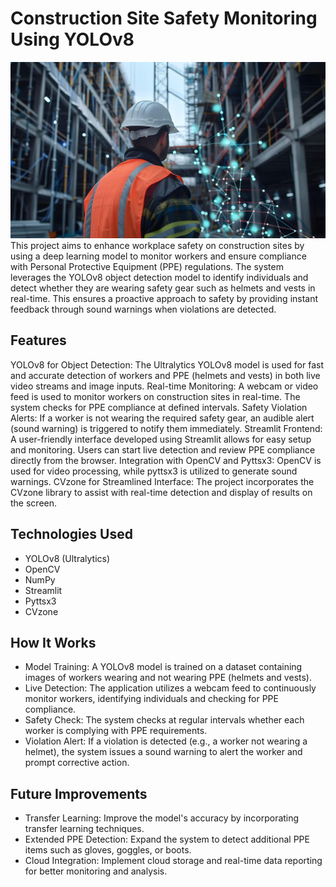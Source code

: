 #  Construction Site Safety Monitoring Using YOLOv8 
![image](https://github.com/VishnuRNair31/My_DataScience_Projects/blob/main/Construction%20Site%20Safety%20Monitoring%20Using%20YOLOV8/image.jpg?raw=true)
This project aims to enhance workplace safety on construction sites by using a deep learning model to monitor workers and ensure compliance with Personal Protective Equipment (PPE) regulations. The system leverages the YOLOv8 object detection model to identify individuals and detect whether they are wearing safety gear such as helmets and vests in real-time. This ensures a proactive approach to safety by providing instant feedback through sound warnings when violations are detected.

## Features
YOLOv8 for Object Detection: The Ultralytics YOLOv8 model is used for fast and accurate detection of workers and PPE (helmets and vests) in both live video streams and image inputs.
Real-time Monitoring: A webcam or video feed is used to monitor workers on construction sites in real-time. The system checks for PPE compliance at defined intervals.
Safety Violation Alerts: If a worker is not wearing the required safety gear, an audible alert (sound warning) is triggered to notify them immediately.
Streamlit Frontend: A user-friendly interface developed using Streamlit allows for easy setup and monitoring. Users can start live detection and review PPE compliance directly from the browser.
Integration with OpenCV and Pyttsx3: OpenCV is used for video processing, while pyttsx3 is utilized to generate sound warnings.
CVzone for Streamlined Interface: The project incorporates the CVzone library to assist with real-time detection and display of results on the screen.

## Technologies Used
* YOLOv8 (Ultralytics)
* OpenCV
* NumPy
* Streamlit
* Pyttsx3
* CVzone
## How It Works
* Model Training: A YOLOv8 model is trained on a dataset containing images of workers wearing and not wearing PPE (helmets and vests).
* Live Detection: The application utilizes a webcam feed to continuously monitor workers, identifying individuals and checking for PPE compliance.
* Safety Check: The system checks at regular intervals whether each worker is complying with PPE requirements.
* Violation Alert: If a violation is detected (e.g., a worker not wearing a helmet), the system issues a sound warning to alert the worker and prompt corrective action.

## Future Improvements
* Transfer Learning: Improve the model's accuracy by incorporating transfer learning techniques.
* Extended PPE Detection: Expand the system to detect additional PPE items such as gloves, goggles, or boots.
* Cloud Integration: Implement cloud storage and real-time data reporting for better monitoring and analysis.
